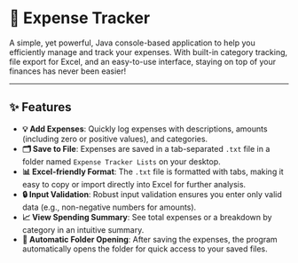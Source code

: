 # 💸 Expense Tracker

A simple, yet powerful, Java console-based application to help you efficiently manage and track your expenses. With built-in category tracking, file export for Excel, and an easy-to-use interface, staying on top of your finances has never been easier!

---

## ✨ Features

- **💡 Add Expenses**: Quickly log expenses with descriptions, amounts (including zero or positive values), and categories.
- **🗂️ Save to File**: Expenses are saved in a tab-separated `.txt` file in a folder named `Expense Tracker Lists` on your desktop.
- **📊 Excel-friendly Format**: The `.txt` file is formatted with tabs, making it easy to copy or import directly into Excel for further analysis.
- **🔒 Input Validation**: Robust input validation ensures you enter only valid data (e.g., non-negative numbers for amounts).
- **📈 View Spending Summary**: See total expenses or a breakdown by category in an intuitive summary.
- **📂 Automatic Folder Opening**: After saving the expenses, the program automatically opens the folder for quick access to your saved files.


